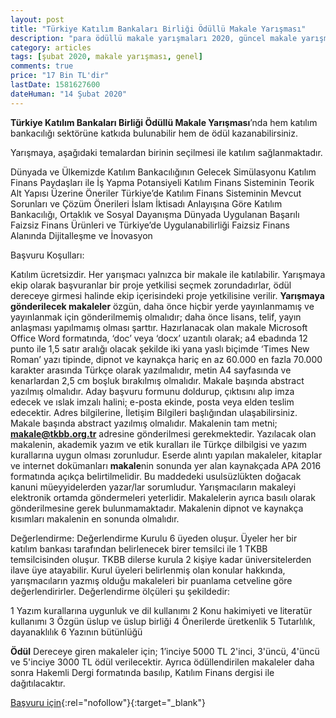 ```yaml
---
layout: post
title: "Türkiye Katılım Bankaları Birliği Ödüllü Makale Yarışması"
description: "para ödüllü makale yarışmaları 2020, güncel makale yarışması 2020"
category: articles
tags: [şubat 2020, makale yarışması, genel]
comments: true
price: "17 Bin TL'dir"
lastDate: 1581627600
dateHuman: "14 Şubat 2020"
---
```


**Türkiye Katılım Bankaları Birliği Ödüllü Makale Yarışması**’nda hem katılım bankacılığı sektörüne katkıda bulunabilir hem de ödül kazanabilirsiniz.

Yarışmaya, aşağıdaki temalardan birinin seçilmesi ile katılım sağlanmaktadır.

Dünyada ve Ülkemizde Katılım Bankacılığının Gelecek Simülasyonu
Katılım Finans Paydaşları ile İş Yapma Potansiyeli
Katılım Finans Sisteminin Teorik Alt Yapısı Üzerine Öneriler
Türkiye’de Katılım Finans Sisteminin Mevcut Sorunları ve Çözüm Önerileri
İslam İktisadı Anlayışına Göre Katılım Bankacılığı, Ortaklık ve Sosyal Dayanışma
Dünyada Uygulanan Başarılı Faizsiz Finans Ürünleri ve Türkiye’de Uygulanabilirliği
Faizsiz Finans Alanında Dijitalleşme ve İnovasyon

Başvuru Koşulları:

Katılım ücretsizdir.
Her yarışmacı yalnızca bir makale ile katılabilir.
Yarışmaya ekip olarak başvuranlar bir proje yetkilisi seçmek zorundadırlar, ödül dereceye girmesi halinde ekip içerisindeki proje yetkilisine verilir.
**Yarışmaya gönderilecek makaleler** özgün, daha önce hiçbir yerde yayınlanmamış ve yayınlanmak için gönderilmemiş olmalıdır; daha önce lisans, telif, yayın anlaşması yapılmamış olması şarttır.
Hazırlanacak olan makale Microsoft Office Word formatında, ‘doc’ veya ‘docx’ uzantılı olarak; a4 ebadında 12 punto ile 1,5 satır aralığı olacak şekilde iki yana yaslı biçimde ‘Times New Roman’ yazı tipinde, dipnot ve kaynakça hariç en az 60.000 en fazla 70.000 karakter arasında Türkçe olarak yazılmalıdır, metin A4 sayfasında ve kenarlardan 2,5 cm boşluk bırakılmış olmalıdır.
Makale başında abstract yazılmış olmalıdır.
Aday başvuru formunu doldurup, çıktısını alıp imza edecek ve ıslak imzalı halini; e-posta ekinde, posta veya elden teslim edecektir. Adres bilgilerine, İletişim Bilgileri başlığından ulaşabilirsiniz.
Makale başında abstract yazılmış olmalıdır.
Makalenin tam metni; **makale@tkbb.org.tr** adresine gönderilmesi gerekmektedir.
Yazılacak olan makalenin, akademik yazım ve etik kuralları ile Türkçe dilbilgisi ve yazım kurallarına uygun olması zorunludur.
Eserde alıntı yapılan makaleler, kitaplar ve internet dokümanları **makale**nin sonunda yer alan kaynakçada APA 2016 formatında açıkça belirtilmelidir. Bu maddedeki usulsüzlükten doğacak kanuni müeyyidelerden yazar/lar sorumludur.
Yarışmacıların makaleyi elektronik ortamda göndermeleri yeterlidir. Makalelerin ayrıca basılı olarak gönderilmesine gerek bulunmamaktadır.
Makalenin dipnot ve kaynakça kısımları makalenin en sonunda olmalıdır.

Değerlendirme:
Değerlendirme Kurulu 6 üyeden oluşur. Üyeler her bir katılım bankası tarafından belirlenecek birer temsilci ile 1 TKBB temsilcisinden oluşur. TKBB dilerse kurula 2 kişiye kadar üniversitelerden ilave üye atayabilir. Kurul üyeleri belirlenmiş olan konular hakkında, yarışmacıların yazmış olduğu makaleleri bir puanlama cetveline göre değerlendirirler. Değerlendirme ölçüleri şu şekildedir:

1	Yazım kurallarına uygunluk ve dil kullanımı
2	Konu hakimiyeti ve literatür kullanımı
3	Özgün üslup ve üslup birliği
4	Önerilerde üretkenlik
5	Tutarlılık, dayanaklılık
6	Yazının bütünlüğü

**Ödül**
Dereceye giren makaleler için;
1’inciye 5000 TL
2'inci, 3'üncü, 4'üncü ve 5'inciye 3000 TL
ödül verilecektir. Ayrıca ödüllendirilen makaleler daha sonra Hakemli Dergi formatında basılıp, Katılım Finans dergisi ile dağıtılacaktır.

[Başvuru için](http://www.tkbb.org.tr//makale-yarismasi?utm_source=edebiyatyarismalari.com&utm_medium=affiliate&utm_campaign=cpc){:rel="nofollow"}{:target="_blank"}
